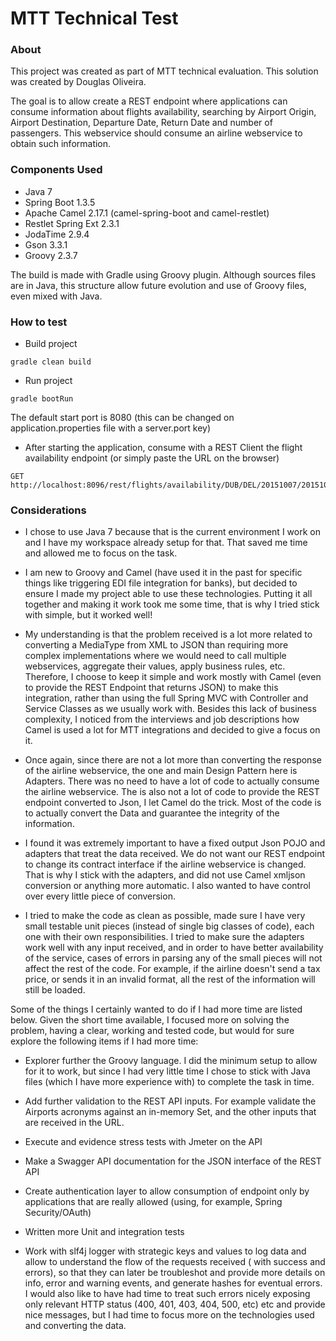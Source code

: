 # MTT Technical Test

### About

This project was created as part of MTT technical evaluation. This solution was created by Douglas Oliveira.

The goal is to allow create a REST endpoint where applications can consume information about flights availability, searching by Airport Origin, Airport Destination, Departure Date, Return Date and number of passengers. This webservice should consume an airline webservice to obtain such information.

### Components Used
- Java 7
- Spring Boot 1.3.5
- Apache Camel 2.17.1 (camel-spring-boot and camel-restlet)
- Restlet Spring Ext 2.3.1
- JodaTime 2.9.4
- Gson 3.3.1
- Groovy 2.3.7

The build is made with Gradle using Groovy plugin. Although sources files are in Java, this structure allow future evolution and use of Groovy files, even mixed with Java.

### How to test
- Build project
```
gradle clean build
```

- Run project
```
gradle bootRun
```

The default start port is 8080 (this can be changed on application.properties file with a server.port  key)

- After starting the application, consume with a REST Client the flight availability endpoint (or simply paste the URL on the browser)

```
GET http://localhost:8096/rest/flights/availability/DUB/DEL/20151007/20151020/2
```


### Considerations

- I chose to use Java 7 because that is the current environment I work on and I have my workspace already setup for that. That saved me time and allowed me to focus on the task.

- I am new to Groovy and Camel (have used it in the past for specific things like triggering EDI file integration for banks), but decided to ensure I made my project able to use these technologies. Putting it all together and making it work took me some time, that is why I tried stick with simple, but it worked well!

- My understanding is that the problem received is a lot more related to converting a MediaType from XML to JSON than requiring more complex implementations where we would need to call multiple webservices, aggregate their values, apply business rules, etc. Therefore, I choose to keep it simple and work mostly with Camel (even to provide the REST Endpoint that returns JSON) to make this integration, rather than using the full Spring MVC with Controller and Service Classes as we usually work with.  Besides this lack of business complexity, I noticed from the interviews and job descriptions how Camel is used a lot for MTT integrations and decided to give a focus on it.

- Once again, since there are not a lot more than converting the response of the airline webservice, the one and main Design Pattern here is Adapters. There was no need to have a lot of code to actually consume the airline webservice. The is also not a lot of code to provide the REST endpoint converted to Json, I let Camel do the trick. Most of the code is to actually convert the Data and guarantee the integrity of the information.

- I found it was extremely important to have a fixed output Json POJO and adapters that treat the data received. We do not want our REST endpoint to change its contract interface if the airline webservice is changed. That is why I stick with the adapters, and did not use Camel xmljson conversion or anything more automatic. I also wanted to have control over every little piece of conversion.

- I tried to make the code as clean as possible, made sure I have very small testable unit pieces (instead of single big classes of code), each one with their own responsibilities.  I tried to make sure the adapters work well with any input received, and in order to have better availability of the service, cases of errors in parsing any of the small pieces will not affect the rest of the code. For example, if the airline doesn't send a tax price, or sends it in an invalid format, all the rest of the information will still be loaded.

Some of the things I certainly wanted to do if I had more time are listed below. Given the short time available, I focused more on solving the problem, having a clear, working and tested code, but would for sure explore the following items if I had more time:

- Explorer further the Groovy language. I did the minimum setup to allow for it to work, but since I had very little time I chose to stick with Java files (which I have more experience with) to complete the task in time.

- Add further validation to the REST API inputs. For example validate the Airports acronyms against an in-memory Set, and the other inputs that are received in the URL. 

- Execute and evidence stress tests with Jmeter on the API

- Make a Swagger API documentation for the JSON interface of the REST API

- Create authentication layer to allow consumption of endpoint only by applications that are really allowed (using, for example, Spring Security/OAuth)

- Written more Unit and integration tests

- Work with slf4j logger with strategic keys and values to log data and allow to understand the flow of the requests received ( with success and errors), so that they can later be troubleshot and provide more details on info, error and warning events, and generate hashes for eventual errors. I would also like to have had time to treat such errors nicely exposing only relevant HTTP status (400, 401, 403, 404, 500, etc) etc and provide nice messages, but I had time to focus more on the technologies used and converting the data.
